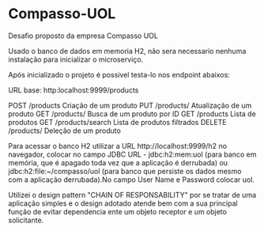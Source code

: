 # Compasso-UOL
Desafio proposto da empresa Compasso UOL

Usado o banco de dados em memoria H2, não sera necessario nenhuma instalação para inicializar o microserviço.

Após inicializado o projeto é possivel testa-lo nos endpoint abaixos:

URL base: http:localhost:9999/products

POST	   /products	      Criação de um produto
PUT	    /products/	      Atualização de um produto
GET	    /products/	      Busca de um produto por ID
GET	    /products	        Lista de produtos
GET	    /products/search	Lista de produtos filtrados
DELETE	/products/	      Deleção de um produto

Para acessar o banco H2 utilizar a URL http://localhost:9999/h2 no navegador, colocar no campo JDBC URL - jdbc:h2:mem:uol (para banco em memória, que é apagado toda vez que a aplicação é derrubada) ou jdbc:h2:file:~/compasso/uol (para banco que persiste os dados mesmo com a aplicação derrubada).No campo User Name e Password colocar uol.

Utilizei o design pattern "CHAIN OF RESPONSABILITY" por se tratar de uma aplicação simples e o design adotado atende bem com a sua principal função de evitar dependencia ente um objeto receptor e um objeto solicitante.
